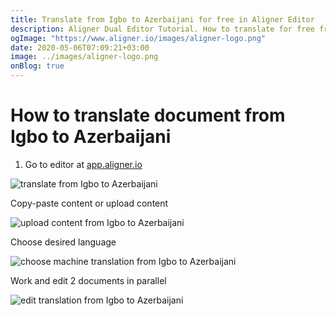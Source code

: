 ```yaml
---
title: Translate from Igbo to Azerbaijani for free in Aligner Editor
description: Aligner Dual Editor Tutorial. How to translate for free from Igbo to Azerbaijani. Aligner is multilingual document management platform. 
ogImage: "https://www.aligner.io/images/aligner-logo.png"
date: 2020-05-06T07:09:21+03:00
image: ../images/aligner-logo.png
onBlog: true
---
```


# How to translate document from Igbo to Azerbaijani

1. Go to editor at [app.aligner.io](https://app.aligner.io "Aligner App web page")

![translate from Igbo to Azerbaijani](../aligner-blank-editor.png "translate from Igbo to Azerbaijani")

Copy-paste content or upload content

![upload content from Igbo to Azerbaijani](../aligner-uploaded-document.png "upload content from Igbo to Azerbaijani")

Choose desired language

![choose machine translation from Igbo to Azerbaijani](../aligner-language-dropdown.png "choose machine translation from Igbo to Azerbaijani")

Work and edit 2 documents in parallel

![edit translation from Igbo to Azerbaijani](../aligner-double-sitded-editor.png "edit translation from Igbo to Azerbaijani")

